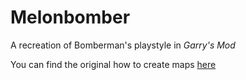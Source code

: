 # Melonbomber
A recreation of Bomberman's playstyle in *Garry's Mod*

You can find the original how to create maps <a href="https://github.com/LoveRenamon/melonbomber/blob/master/gamemodes/melonbomber/gamemode/maptypes/HOW_TO_MAKE_NEW_MAPS.md" target="_blank">here</a>
